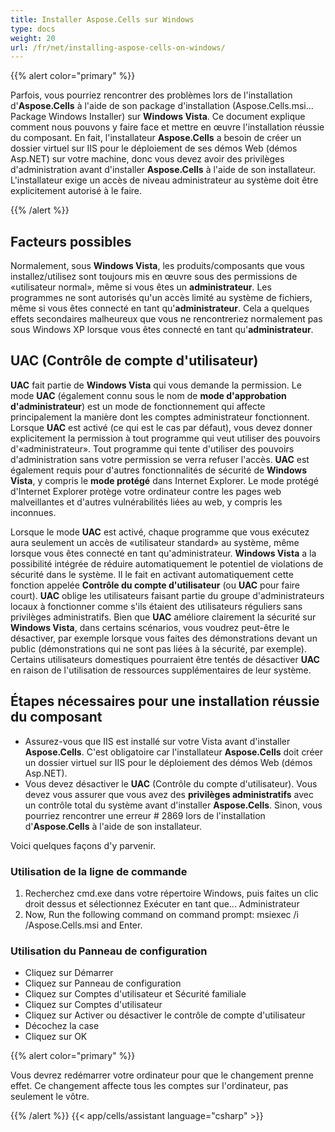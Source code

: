 ```yaml
---
title: Installer Aspose.Cells sur Windows
type: docs
weight: 20
url: /fr/net/installing-aspose-cells-on-windows/
---
```


{{% alert color="primary" %}} 

Parfois, vous pourriez rencontrer des problèmes lors de l'installation d'**Aspose.Cells** à l'aide de son package d'installation (Aspose.Cells.msi... Package Windows Installer) sur **Windows Vista**. Ce document explique comment nous pouvons y faire face et mettre en œuvre l'installation réussie du composant. En fait, l'installateur **Aspose.Cells** a besoin de créer un dossier virtuel sur IIS pour le déploiement de ses démos Web (démos Asp.NET) sur votre machine, donc vous devez avoir des privilèges d'administration avant d'installer **Aspose.Cells** à l'aide de son installateur. L'installateur exige un accès de niveau administrateur au système doit être explicitement autorisé à le faire.

{{% /alert %}} 
## **Facteurs possibles**
Normalement, sous **Windows Vista**, les produits/composants que vous installez/utilisez sont toujours mis en œuvre sous des permissions de «utilisateur normal», même si vous êtes un **administrateur**. Les programmes ne sont autorisés qu'un accès limité au système de fichiers, même si vous êtes connecté en tant qu'**administrateur**. Cela a quelques effets secondaires malheureux que vous ne rencontreriez normalement pas sous Windows XP lorsque vous êtes connecté en tant qu'**administrateur**.
## **UAC (Contrôle de compte d'utilisateur)**
**UAC** fait partie de **Windows Vista** qui vous demande la permission. Le mode **UAC** (également connu sous le nom de **mode d'approbation d'administrateur**) est un mode de fonctionnement qui affecte principalement la manière dont les comptes administrateur fonctionnent. Lorsque **UAC** est activé (ce qui est le cas par défaut), vous devez donner explicitement la permission à tout programme qui veut utiliser des pouvoirs d'«administrateur». Tout programme qui tente d'utiliser des pouvoirs d'administration sans votre permission se verra refuser l'accès. **UAC** est également requis pour d'autres fonctionnalités de sécurité de **Windows Vista**, y compris le **mode protégé** dans Internet Explorer. Le mode protégé d'Internet Explorer protège votre ordinateur contre les pages web malveillantes et d'autres vulnérabilités liées au web, y compris les inconnues.

Lorsque le mode **UAC** est activé, chaque programme que vous exécutez aura seulement un accès de «utilisateur standard» au système, même lorsque vous êtes connecté en tant qu'administrateur. **Windows Vista** a la possibilité intégrée de réduire automatiquement le potentiel de violations de sécurité dans le système. Il le fait en activant automatiquement cette fonction appelée **Contrôle du compte d'utilisateur** (ou **UAC** pour faire court). **UAC** oblige les utilisateurs faisant partie du groupe d'administrateurs locaux à fonctionner comme s'ils étaient des utilisateurs réguliers sans privilèges administratifs. Bien que **UAC** améliore clairement la sécurité sur **Windows Vista**, dans certains scénarios, vous voudrez peut-être le désactiver, par exemple lorsque vous faites des démonstrations devant un public (démonstrations qui ne sont pas liées à la sécurité, par exemple). Certains utilisateurs domestiques pourraient être tentés de désactiver **UAC** en raison de l'utilisation de ressources supplémentaires de leur système.
## **Étapes nécessaires pour une installation réussie du composant**
- Assurez-vous que IIS est installé sur votre Vista avant d'installer **Aspose.Cells**. C'est obligatoire car l'installateur **Aspose.Cells** doit créer un dossier virtuel sur IIS pour le déploiement des démos Web (démos Asp.NET).
- Vous devez désactiver le **UAC** (Contrôle du compte d'utilisateur). Vous devez vous assurer que vous avez des **privilèges administratifs** avec un contrôle total du système avant d'installer **Aspose.Cells**. Sinon, vous pourriez rencontrer une erreur # 2869 lors de l'installation d'**Aspose.Cells** à l'aide de son installateur.

Voici quelques façons d'y parvenir.
### **Utilisation de la ligne de commande**
1. Recherchez cmd.exe dans votre répertoire Windows, puis faites un clic droit dessus et sélectionnez Exécuter en tant que... Administrateur
2. Now, Run the following command on command prompt: msiexec /i <your path>/Aspose.Cells.msi and Enter.
### **Utilisation du Panneau de configuration**
- Cliquez sur Démarrer
- Cliquez sur Panneau de configuration
- Cliquez sur Comptes d'utilisateur et Sécurité familiale
- Cliquez sur Comptes d'utilisateur
- Cliquez sur Activer ou désactiver le contrôle de compte d'utilisateur
- Décochez la case
- Cliquez sur OK

{{% alert color="primary" %}} 

Vous devrez redémarrer votre ordinateur pour que le changement prenne effet. Ce changement affecte tous les comptes sur l'ordinateur, pas seulement le vôtre.

{{% /alert %}}
{{< app/cells/assistant language="csharp" >}}
